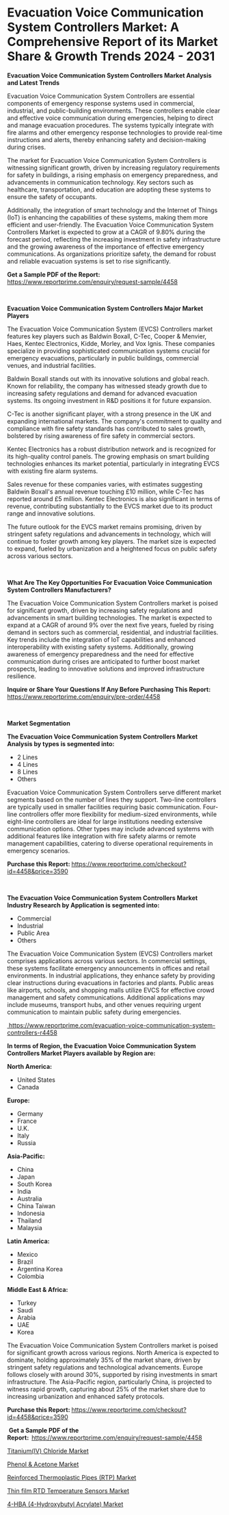 <p><h1>Evacuation Voice Communication System Controllers Market: A Comprehensive Report of its Market Share & Growth Trends 2024 - 2031</h1></p><p><strong>Evacuation Voice Communication System Controllers Market Analysis and Latest Trends</strong></p>
<p><p>Evacuation Voice Communication System Controllers are essential components of emergency response systems used in commercial, industrial, and public-building environments. These controllers enable clear and effective voice communication during emergencies, helping to direct and manage evacuation procedures. The systems typically integrate with fire alarms and other emergency response technologies to provide real-time instructions and alerts, thereby enhancing safety and decision-making during crises.</p><p>The market for Evacuation Voice Communication System Controllers is witnessing significant growth, driven by increasing regulatory requirements for safety in buildings, a rising emphasis on emergency preparedness, and advancements in communication technology. Key sectors such as healthcare, transportation, and education are adopting these systems to ensure the safety of occupants. </p><p>Additionally, the integration of smart technology and the Internet of Things (IoT) is enhancing the capabilities of these systems, making them more efficient and user-friendly. The Evacuation Voice Communication System Controllers Market is expected to grow at a CAGR of 9.80% during the forecast period, reflecting the increasing investment in safety infrastructure and the growing awareness of the importance of effective emergency communications. As organizations prioritize safety, the demand for robust and reliable evacuation systems is set to rise significantly.</p></p>
<p><strong>Get a Sample PDF of the Report:&nbsp;</strong> <a href="https://www.reportprime.com/enquiry/request-sample/4458?utm_campaign=1595&utm_medium=2&utm_source=Github&utm_content=ia&utm_term=18102024&utm_id=evacuation-voice-communication-system-controllers">https://www.reportprime.com/enquiry/request-sample/4458</a></p>
<p>&nbsp;</p>
<p><strong>Evacuation Voice Communication System Controllers Major Market Players</strong></p>
<p><p>The Evacuation Voice Communication System (EVCS) Controllers market features key players such as Baldwin Boxall, C-Tec, Cooper & Menvier, Haes, Kentec Electronics, Kidde, Morley, and Vox Ignis. These companies specialize in providing sophisticated communication systems crucial for emergency evacuations, particularly in public buildings, commercial venues, and industrial facilities.</p><p>Baldwin Boxall stands out with its innovative solutions and global reach. Known for reliability, the company has witnessed steady growth due to increasing safety regulations and demand for advanced evacuation systems. Its ongoing investment in R&D positions it for future expansion.</p><p>C-Tec is another significant player, with a strong presence in the UK and expanding international markets. The company's commitment to quality and compliance with fire safety standards has contributed to sales growth, bolstered by rising awareness of fire safety in commercial sectors.</p><p>Kentec Electronics has a robust distribution network and is recognized for its high-quality control panels. The growing emphasis on smart building technologies enhances its market potential, particularly in integrating EVCS with existing fire alarm systems.</p><p>Sales revenue for these companies varies, with estimates suggesting Baldwin Boxall's annual revenue touching £10 million, while C-Tec has reported around £5 million. Kentec Electronics is also significant in terms of revenue, contributing substantially to the EVCS market due to its product range and innovative solutions.</p><p>The future outlook for the EVCS market remains promising, driven by stringent safety regulations and advancements in technology, which will continue to foster growth among key players. The market size is expected to expand, fueled by urbanization and a heightened focus on public safety across various sectors.</p></p>
<p>&nbsp;</p>
<p><strong>What Are The Key Opportunities For Evacuation Voice Communication System Controllers Manufacturers?</strong></p>
<p><p>The Evacuation Voice Communication System Controllers market is poised for significant growth, driven by increasing safety regulations and advancements in smart building technologies. The market is expected to expand at a CAGR of around 9% over the next five years, fueled by rising demand in sectors such as commercial, residential, and industrial facilities. Key trends include the integration of IoT capabilities and enhanced interoperability with existing safety systems. Additionally, growing awareness of emergency preparedness and the need for effective communication during crises are anticipated to further boost market prospects, leading to innovative solutions and improved infrastructure resilience.</p></p>
<p><strong>Inquire or Share Your Questions If Any Before Purchasing This Report:</strong> <a href="https://www.reportprime.com/enquiry/pre-order/4458?utm_campaign=1595&utm_medium=2&utm_source=Github&utm_content=ia&utm_term=18102024&utm_id=evacuation-voice-communication-system-controllers">https://www.reportprime.com/enquiry/pre-order/4458</a></p>
<p>&nbsp;</p>
<p><strong>Market Segmentation</strong></p>
<p><strong>The Evacuation Voice Communication System Controllers Market Analysis by types is segmented into:</strong></p>
<p><ul><li>2 Lines</li><li>4 Lines</li><li>8 Lines</li><li>Others</li></ul></p>
<p><p>Evacuation Voice Communication System Controllers serve different market segments based on the number of lines they support. Two-line controllers are typically used in smaller facilities requiring basic communication. Four-line controllers offer more flexibility for medium-sized environments, while eight-line controllers are ideal for large institutions needing extensive communication options. Other types may include advanced systems with additional features like integration with fire safety alarms or remote management capabilities, catering to diverse operational requirements in emergency scenarios.</p></p>
<p><strong>Purchase this Report:&nbsp;</strong><a href="https://www.reportprime.com/checkout?id=4458&price=3590&utm_campaign=1595&utm_medium=2&utm_source=Github&utm_content=ia&utm_term=18102024&utm_id=evacuation-voice-communication-system-controllers">https://www.reportprime.com/checkout?id=4458&price=3590</a></p>
<p>&nbsp;</p>
<p><strong>The Evacuation Voice Communication System Controllers Market Industry Research by Application is segmented into:</strong></p>
<p><ul><li>Commercial</li><li>Industrial</li><li>Public Area</li><li>Others</li></ul></p>
<p><p>The Evacuation Voice Communication System (EVCS) Controllers market comprises applications across various sectors. In commercial settings, these systems facilitate emergency announcements in offices and retail environments. In industrial applications, they enhance safety by providing clear instructions during evacuations in factories and plants. Public areas like airports, schools, and shopping malls utilize EVCS for effective crowd management and safety communications. Additional applications may include museums, transport hubs, and other venues requiring urgent communication to maintain public safety during emergencies.</p></p>
<p><a href="https://www.reportprime.com/evacuation-voice-communication-system-controllers-r4458?utm_campaign=1595&utm_medium=2&utm_source=Github&utm_content=ia&utm_term=18102024&utm_id=evacuation-voice-communication-system-controllers">&nbsp;https://www.reportprime.com/evacuation-voice-communication-system-controllers-r4458</a></p>
<p><strong>In terms of Region, the Evacuation Voice Communication System Controllers Market Players available by Region are:</strong></p>
<p>
    <p> <strong> North America: </strong>
        <ul>
            <li>United States</li>
            <li>Canada</li>
        </ul>
        </p> 
    <p> <strong> Europe: </strong>
        <ul>
            <li>Germany</li>
            <li>France</li>
            <li>U.K.</li>
            <li>Italy</li>
            <li>Russia</li>
        </ul>
        </p> 
    <p> <strong> Asia-Pacific: </strong>
        <ul>
            <li>China</li>
            <li>Japan</li>
            <li>South Korea</li>
            <li>India</li>
            <li>Australia</li>
            <li>China Taiwan</li>
            <li>Indonesia</li>
            <li>Thailand</li>
            <li>Malaysia</li>
        </ul>
        </p> 
    <p> <strong> Latin America: </strong>
        <ul>
            <li>Mexico</li>
            <li>Brazil</li>
            <li>Argentina Korea</li>
            <li>Colombia</li>
        </ul>
        </p> 
    <p> <strong> Middle East & Africa: </strong>
        <ul>
            <li>Turkey</li>
            <li>Saudi</li>
            <li>Arabia</li>
            <li>UAE</li>
            <li>Korea</li>
        </ul>
    </p>
    </p>
<p><p>The Evacuation Voice Communication System Controllers market is poised for significant growth across various regions. North America is expected to dominate, holding approximately 35% of the market share, driven by stringent safety regulations and technological advancements. Europe follows closely with around 30%, supported by rising investments in smart infrastructure. The Asia-Pacific region, particularly China, is projected to witness rapid growth, capturing about 25% of the market share due to increasing urbanization and enhanced safety protocols.</p></p>
<p><strong>Purchase this Report: </strong><a href="https://www.reportprime.com/checkout?id=4458&price=3590&utm_campaign=1595&utm_medium=2&utm_source=Github&utm_content=ia&utm_term=18102024&utm_id=evacuation-voice-communication-system-controllers">https://www.reportprime.com/checkout?id=4458&price=3590</a></p>
<p>&nbsp;<strong>Get a Sample PDF of the Report:&nbsp;&nbsp;</strong><a href="https://www.reportprime.com/enquiry/request-sample/4458?utm_campaign=1595&utm_medium=2&utm_source=Github&utm_content=ia&utm_term=18102024&utm_id=evacuation-voice-communication-system-controllers">https://www.reportprime.com/enquiry/request-sample/4458</a></p>
<p><strong></strong></p>
<p><p><a href="https://www.linkedin.com/pulse/global-titaniumiv-chloride-market-sector2024-2031-metrics-pl89f?utm_campaign=1595&utm_medium=2&utm_source=Github&utm_content=ia&utm_term=18102024&utm_id=evacuation-voice-communication-system-controllers">Titanium(IV) Chloride Market</a></p><p><a href="https://www.linkedin.com/pulse/global-phenol-acetone-market-product-types-applications-regional-l8jcf?utm_campaign=1595&utm_medium=2&utm_source=Github&utm_content=ia&utm_term=18102024&utm_id=evacuation-voice-communication-system-controllers">Phenol & Acetone Market</a></p><p><a href="https://www.linkedin.com/pulse/reinforced-thermoplastic-pipes-rtp-market-navigating-challenges-ytzrf?utm_campaign=1595&utm_medium=2&utm_source=Github&utm_content=ia&utm_term=18102024&utm_id=evacuation-voice-communication-system-controllers">Reinforced Thermoplastic Pipes (RTP) Market</a></p><p><a href="https://github.com/ygfu6u/Market-Research-Report-List-1/blob/main/thin-film-rtd-temperature-sensors-market.md?utm_campaign=1595&utm_medium=2&utm_source=Github&utm_content=ia&utm_term=18102024&utm_id=evacuation-voice-communication-system-controllers">Thin film RTD Temperature Sensors Market</a></p><p><a href="https://www.linkedin.com/pulse/4-hba-4-hydroxybutyl-acrylate-market-indicators-size-regional-mtsdf?utm_campaign=1595&utm_medium=2&utm_source=Github&utm_content=ia&utm_term=18102024&utm_id=evacuation-voice-communication-system-controllers">4-HBA (4-Hydroxybutyl Acrylate) Market</a></p></p>